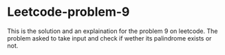 # Leetcode-problem-9
This is the solution and an explaination for the problem 9 on leetcode. The problem asked to take input and check if wether its palindrome exists or not. 
